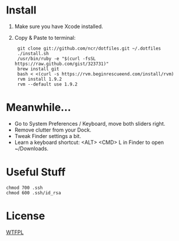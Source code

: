Install
=======

1. Make sure you have Xcode installed.

2. Copy & Paste to terminal:

        git clone git://github.com/ncr/dotfiles.git ~/.dotfiles
        ./install.sh
        /usr/bin/ruby -e "$(curl -fsSL https://raw.github.com/gist/323731)"
        brew install git
        bash < <(curl -s https://rvm.beginrescueend.com/install/rvm)
        rvm install 1.9.2
        rvm --default use 1.9.2
    
    
Meanwhile...
============

+ Go to System Preferences / Keyboard, move both sliders right.
+ Remove clutter from your Dock.
+ Tweak Finder settings a bit.
+ Learn a keyboard shortcut: &lt;ALT&gt; &lt;CMD&gt; L in Finder to open ~/Downloads.

Useful Stuff
============

    chmod 700 .ssh
    chmod 600 .ssh/id_rsa

License
=======

[WTFPL](http://sam.zoy.org/wtfpl/COPYING "DO WHAT THE FUCK YOU WANT TO PUBLIC LICENSE")